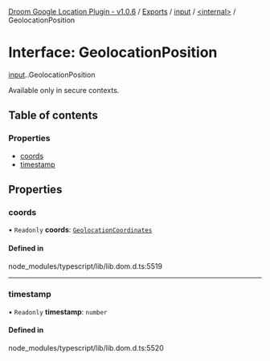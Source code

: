 [Droom Google Location Plugin - v1.0.6](../README.md) / [Exports](../modules.md) / [input](../modules/input.md) / [<internal\>](../modules/input._internal_.md) / GeolocationPosition

# Interface: GeolocationPosition

[input](../modules/input.md).[<internal>](../modules/input._internal_.md).GeolocationPosition

Available only in secure contexts.

## Table of contents

### Properties

- [coords](input._internal_.GeolocationPosition.md#coords)
- [timestamp](input._internal_.GeolocationPosition.md#timestamp)

## Properties

### coords

• `Readonly` **coords**: [`GeolocationCoordinates`](../modules/input._internal_.md#geolocationcoordinates)

#### Defined in

node_modules/typescript/lib/lib.dom.d.ts:5519

___

### timestamp

• `Readonly` **timestamp**: `number`

#### Defined in

node_modules/typescript/lib/lib.dom.d.ts:5520
